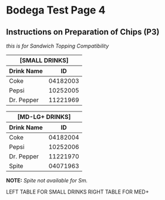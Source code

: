 

# Bodega Test Page 4
## Instructions on Preparation of Chips (P3)

*this is for Sandwich Topping Compatibility*

<table>
<thead>
<tr>
<th colspan="2">[SMALL DRINKS]</th>
</tr>
<tr>
<th>Drink Name</th>
<th>ID</th>
</tr>
</thead>
<tbody>
<tr>
<td>Coke</td>
<td>04182003</td>
</tr>
<tr>
<td>Pepsi</td>
<td>10252005</td>
</tr>
<tr>
<td>Dr. Pepper</td>
<td>11221969</td>
</tr>
</tbody>
</table>

<table>
<thead>
<tr>
<th colspan="2">[MD-LG+ DRINKS]</th>
</tr>
<tr>
<th>Drink Name</th>
<th>ID</th>
</tr>
</thead>
<tbody>
<tr>
<td>Coke</td>
<td>04182004</td>
</tr>
<tr>
<td>Pepsi</td>
<td>10252006</td>
</tr>
<tr>
<td>Dr. Pepper</td>
<td>11221970</td>
</tr>
<tr>
<td>Spite</td>
<td>04071963</td>
</tr>
</tbody>
</table>

**NOTE:** *Spite not available for Sm.*

LEFT TABLE FOR SMALL DRINKS
RIGHT TABLE FOR MED+